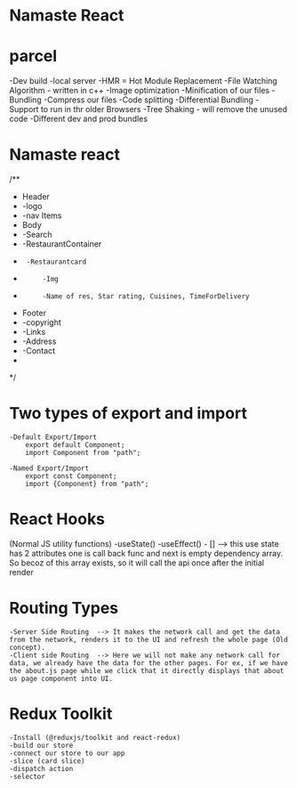 # Namaste React


# parcel
-Dev build
-local server 
-HMR = Hot Module Replacement
-File Watching Algorithm - written in c++
-Image optimization
-Minification of our files
-Bundling
-Compress our files
-Code splitting
-Differential Bundling - Support to run in  thr older Browsers
-Tree Shaking - will remove the unused code 
-Different dev and prod bundles


# Namaste react
/**
 * Header
 *  -logo
 *  -nav Items
 * Body
 *  -Search
 *  -RestaurantContainer
 *      -Restaurantcard
 *          -Img
 *          -Name of res, Star rating, Cuisines, TimeForDelivery
 * Footer
 *  -copyright
 *  -Links
 *  -Address
 *  -Contact
 *  
 */


# Two types of export and import
    -Default Export/Import
        export default Component;
        import Component from "path";

    -Named Export/Import
        export const Component;
        import {Component} from "path"; 


# React Hooks
(Normal JS utility functions)
    -useState()
    -useEffect()
        - [] --> this use state has 2 attributes one is call back func and next is empty dependency array. So becoz of this array exists, so it will call the api once after the initial render

# Routing Types
    -Server Side Routing  --> It makes the network call and get the data from the network, renders it to the UI and refresh the whole page (Old concept).
    -Client side Routing  --> Here we will not make any network call for data, we already have the data for the other pages. For ex, if we have the about.js page while we click that it directly displays that about us page component into UI.

# Redux Toolkit
    -Install (@reduxjs/toolkit and react-redux)
    -build our store
    -connect our store to our app
    -slice (card slice)
    -dispatch action
    -selector
    
